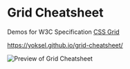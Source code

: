 # Grid Cheatsheet

Demos for W3C Specification [CSS Grid](https://www.w3.org/TR/css-grid-1)

https://yoksel.github.io/grid-cheatsheet/

<img src="https://yoksel.github.io/grid-cheatsheet/screenshot.png"
alt="Preview of Grid Cheatsheet"/>
